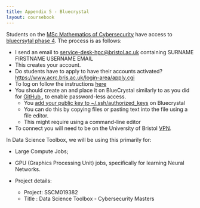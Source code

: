 ```yaml
---
title: Appendix 5 - Bluecrystal
layout: coursebook
---
```


Students on the [MSc Mathematics of Cybersecurity](https://www.bristol.ac.uk/study/postgraduate/2020/sci/msc-mathematics-of-cybersecurity/) have access to [bluecrsytal phase 4](https://www.acrc.bris.ac.uk/acrc/phase4.htm). The process is as follows:
* I send an email to service-desk-hpc@bristol.ac.uk containing SURNAME FIRSTNAME USERNAME EMAIL
* This creates your account.
* Do students have to apply to have their accounts activated? https://www.acrc.bris.ac.uk/login-area/apply.cgi
* To log on follow the instructions [here](https://www.acrc.bris.ac.uk/protected/bc4-docs/access/index.html)
* You should create an and place it on BlueCrystal similarly to as you did for [GitHub ](https://docs.github.com/en/github/authenticating-to-github/generating-a-new-ssh-key-and-adding-it-to-the-ssh-agent), to enable password-less access.
  - You [add your public key to ~/.ssh/authorized_keys](https://linuxize.com/post/how-to-setup-passwordless-ssh-login/) on Bluecrystal
  - You can do this by copying files or pasting text into the file using a file editor.
  - This might require using a command-line editor
* To connect you will need to be on the University of Bristol [VPN](https://uob.sharepoint.com/sites/itservices/SitePages/vpn.aspx).

In Data Science Toolbox, we will be using this primarily for:

* Large Compute Jobs;
* GPU (Graphics Processing Unit) jobs, specifically for learning Neural Networks.


* Project details:
  - Project: SSCM019382
  - Title : Data Science Toolbox - Cybersecurity Masters

